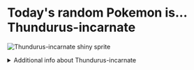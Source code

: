 # Today's random Pokemon is... Thundurus-incarnate

![Thundurus-incarnate shiny sprite](https://raw.githubusercontent.com/PokeAPI/sprites/master/sprites/pokemon/shiny/642.png)

<details>
<summary>Additional info about Thundurus-incarnate</summary>

| srpite type | image |
|------|------|
| back_default | ![Thundurus-incarnate back_default sprite](https://raw.githubusercontent.com/PokeAPI/sprites/master/sprites/pokemon/back/642.png) |
| back_shiny | ![Thundurus-incarnate back_shiny sprite](https://raw.githubusercontent.com/PokeAPI/sprites/master/sprites/pokemon/back/shiny/642.png) |
| front_default | ![Thundurus-incarnate front_default sprite](https://raw.githubusercontent.com/PokeAPI/sprites/master/sprites/pokemon/642.png) | </details>